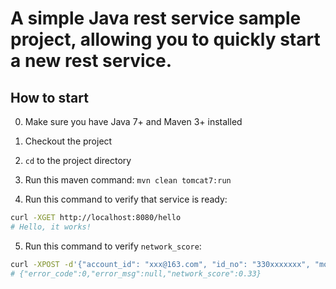 # A simple Java rest service sample project, allowing you to quickly start a new rest service.

## How to start

0. Make sure you have Java 7+ and Maven 3+ installed

1. Checkout the project

2. `cd` to the project directory

3. Run this maven command: `mvn clean tomcat7:run`

4. Run this command to verify that service is ready:
```bash
curl -XGET http://localhost:8080/hello
# Hello, it works!
```

5. Run this command to verify `network_score`:
```bash
curl -XPOST -d'{"account_id": "xxx@163.com", "id_no": "330xxxxxxx", "mobile_no": "1376765xxx", "bank_card_no": "622151166xxx", "device_id": "fe62h25dsxxxxx", "lmac": "f2:8u:xxxxxx", "ip": "67.12.22.33"}' -H "accept: application/json" -H "content-type: application/json" http://localhost:8080/fraud/network_score
# {"error_code":0,"error_msg":null,"network_score":0.33}
```
